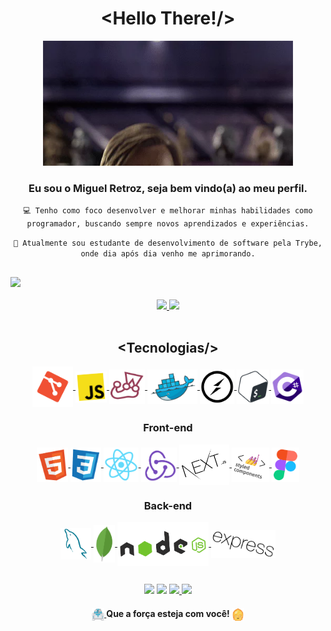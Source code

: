 <h1 align="center">
  &lt;Hello There!/&gt;
</h1>
<div align="center">
<a href="#" align="center">
<img src='./img/hello_there.webp' height="200px"/>
</a>
</div>

<div align='center'>
  <h3> Eu sou o Miguel Retroz, seja bem vindo(a) ao meu perfil. </h3>

`💻 Tenho como foco desenvolver e melhorar minhas habilidades como programador, buscando sempre novos aprendizados e experiências.`

`📖 Atualmente sou estudante de desenvolvimento de software pela Trybe, onde dia após dia venho me aprimorando.`

</div>

##

<div>
  <a href="#">
    <img src="https://komarev.com/ghpvc/?username=MiguelRetroz&color=blueviolet" />
  </a>
</div>

<br>

<a href="#" align="center">
  <div>
    <img width="52.6%" src="https://miguel-retroz-github-readme-stats.vercel.app/api?username=MiguelRetroz&show_icons=true&include_all_commits=false&count_private=true&bg_color=45deg,009e63,6878FF&border_color=9243fc&hide_border=true&icon_color=ffd903&text_color=363636&title_color=ffd903&border_radius=5px"/>
      <img width="44%" src="https://miguel-retroz-github-readme-stats.vercel.app/api/top-langs/?username=MiguelRetroz&layout=compact&bg_color=45deg,6878FF,009e63&border_color=9243fc&hide_border=true&icon_color=ffd903&text_color=363636&title_color=ffd903&border_radius=5px">
  </div>
</a>

<br>

<h2 align="center">
&lt;Tecnologias/&gt;
</h2>

<div align="center">
  <a href="https://git-scm.com/about">
    <img align="center" src="./img/git-logo.svg" height="65">
  </a>
  <a href="https://developer.mozilla.org/en-US/docs/Web/JavaScript">
    <img align="center" src="./img/javascript-logo.svg" height="50">
  </a>
  <a href="https://jestjs.io/">
    <img align="center" src="./img/jest-logo.svg" height="55">
  </a>
  <a href="https://www.docker.com/">
    <img align="center" src="./img/docker-logo.svg" height="55">
  </a>
  <a href="https://socket.io/">
    <img align="center" src="./img/socket-io-logo.svg" height="55">
  </a>
  <a href="https://www.gnu.org/software/bash/">
    <img align="center" src="./img/bash-logo.svg" height="55">
  </a>
  <a href="https://docs.microsoft.com/en-us/dotnet/csharp/tour-of-csharp/">
    <img align="center" src="./img/csharp-logo.svg" height="55">
  </a>
</div>

<div align="center">
  <h3 align="center">
  Front-end
  </h3>
  <a href="https://developer.mozilla.org/en-US/docs/Web/HTML">
    <img align="center" src="./img/html5-logo.svg" height="55">
  </a>
  <a href="https://developer.mozilla.org/en-US/docs/Web/CSS">
    <img align="center" src="./img/css3-logo.svg" height="55">
  </a>
  <a href="https://reactjs.org/">
    <img align="center" src="./img/react-logo.svg" height="55">
  </a>
  <a href="https://redux.js.org/">
    <img align="center" src="./img/redux-logo.svg" height="55">
  </a>
  <a href="https://nextjs.org/">
    <img align="center" src="./img/next-js-logo.svg" height="65">
  </a>
  <a href="https://styled-components.com/">
    <img align="center" src="./img/styled-components-logo.svg" height="55">
  </a>
  <a href="https://www.figma.com/">
    <img align="center" src="./img/figma-logo.svg" height="55">
  </a>
</div>

<div align="center">
  <h3 align="center">
  Back-end
  </h3>
  <a href="https://www.mysql.com/">
    <img align="center" src="./img/mysql-logo.svg" height="50">
  </a>
  <a href="https://www.mongodb.com/">
    <img align="center" src="./img/mongodb-logo.svg" height="60">
  </a>
  <a href="https://nodejs.org/en/">
    <img align="center" src="./img/nodejs-logo.svg" height="70">
  </a>
  <a href="https://expressjs.com/">
    <img align="center" src="./img/express-logo.svg" height="45">
  </a>
</div>

##
<div align="center">
  <a href = "https://www.instagram.com/miguel_retroz/"><img src="https://img.shields.io/badge/Instagram-E4405F?style=for-the-badge&logo=instagram&logoColor=white" target="_blank"></a>
  <a href = "mailto:contato.miguelretroz@gmail.com"><img src="https://img.shields.io/badge/-Gmail-%23333?style=for-the-badge&logo=gmail&logoColor=white" target="_blank"></a>
  <a href="https://www.linkedin.com/in/miguelretroz/" target="_blank">
    <img src="https://img.shields.io/badge/LinkedIn-0077B5?style=for-the-badge&logo=linkedin&logoColor=white">
  </a>
  <a href="https://www.twitch.tv/cadabit" target="_blank"><img src="https://img.shields.io/badge/Twitch-9146FF?style=for-the-badge&logo=twitch&logoColor=white" target="_blank"></a>
</div>

<div align="center">
  <h4>
  <a href="#">
    <img align="center" src="./img/r2d2.png" width="20px">
  </a>
  Que a força esteja com você!
  <a href="#">
    <img align="center" src="./img/c3po.png" width="20px">
  </a>
  </h4>
</div>

